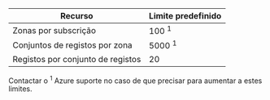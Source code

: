 
| Recurso  | Limite predefinido 
--- | ---
| Zonas por subscrição | 100 <sup>1</sup>
| Conjuntos de registos por zona| 5000 <sup>1</sup>
| Registos por conjunto de registos| 20

Contactar o <sup>1</sup> Azure suporte no caso de que precisar para aumentar a estes limites.
